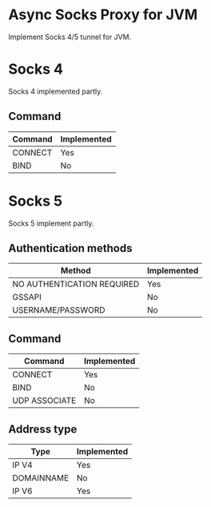 # Async Socks Proxy for JVM

Implement Socks 4/5 tunnel for JVM.

# Socks 4

Socks 4 implemented partly.

## Command

| Command  | Implemented   |
|----------|---------------|
| CONNECT  | Yes           |
| BIND     | No            |

# Socks 5

Socks 5 implement partly.

## Authentication methods

| Method                      | Implemented   |
|-----------------------------|---------------|
| NO AUTHENTICATION REQUIRED  | Yes           |
| GSSAPI                      | No            |
| USERNAME/PASSWORD           | No            |

## Command

| Command       | Implemented |
|---------------|-------------|
| CONNECT       | Yes         |
| BIND          | No          |
| UDP ASSOCIATE | No          |

## Address type

| Type       | Implemented  |
|------------|--------------|
| IP V4      | Yes          |
| DOMAINNAME | No           |
| IP V6      | Yes          |
